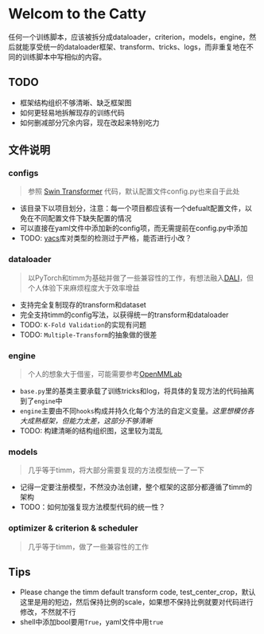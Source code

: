 # Welcom to the Catty
任何一个训练脚本，应该被拆分成dataloader，criterion，models，engine，然后就能享受统一的dataloader框架、transform、tricks、logs，而非重复地在不同的训练脚本中写相似的内容。

## TODO
- 框架结构组织不够清晰、缺乏框架图
- 如何更轻易地拆解现存的训练代码
- 如何删减部分冗余内容，现在改起来特别吃力

## 文件说明
### configs
> 参照 [Swin Transformer](https://github.com/microsoft/Swin-Transformer) 代码，默认配置文件config.py也来自于此处
- 该目录下以项目划分，注意：每一个项目都应该有一个defualt配置文件，以免在不同配置文件下缺失配置的情况
- 可以直接在yaml文件中添加新的config项，而无需提前在config.py中添加
- TODO: [yacs](https://github.com/rbgirshick/yacs)库对类型的检测过于严格，能否进行小改？
### dataloader
> 以PyTorch和timm为基础并做了一些兼容性的工作，有想法融入[DALI](https://github.com/NVIDIA/DALI)，但个人体验下来麻烦程度大于效率增益
- 支持完全复制现存的transform和dataset
- 完全支持timm的config写法，以获得统一的transform和dataloader
- TODO: `K-Fold Validation`的实现有问题
- TODO: `Multiple-Transform`的抽象做的很差
### engine
> 个人的想象大于借鉴，可能需要参考[OpenMMLab](https://github.com/open-mmlab)
- `base.py`里的基类主要承载了训练tricks和log，将具体的复现方法的代码抽离到了`engine`中
- `engine`主要由不同`hooks`构成并持久化每个方法的自定义变量。*这里想模仿各大成熟框架，但能力太差，这部分不够清晰*
- TODO: 构建清晰的结构组织图，这里较为混乱
### models
> 几乎等于timm，将大部分需要复现的方法模型统一了一下
- 记得一定要注册模型，不然没办法创建，整个框架的这部分都遵循了timm的架构
- TODO：如何加强复现方法模型代码的统一性？
### optimizer & criterion & scheduler
> 几乎等于timm，做了一些兼容性的工作
## Tips
- Please change the timm default transform code, test_center_crop，默认这里是用的短边，然后保持比例的scale，如果想不保持比例就要对代码进行修改，不然就不行
- shell中添加bool要用`True`，yaml文件中用`true`